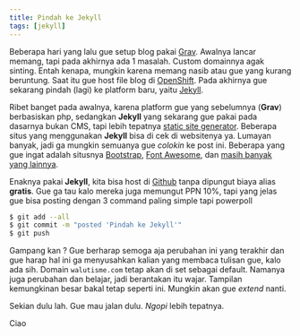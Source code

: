 ```yaml
---
title: Pindah ke Jekyll
tags: [jekyll]
---
```


Beberapa hari yang lalu gue setup blog pakai [Grav](http://getgrav.org). Awalnya lancar memang, tapi pada akhirnya ada 1 masalah. Custom domainnya agak sinting. Entah kenapa, mungkin karena memang nasib atau gue yang kurang beruntung. Saat itu gue host file blog di [OpenShift](http://openshift.com). Pada akhirnya gue sekarang pindah (lagi) ke platform baru, yaitu [Jekyll](http://jekyllrb.com).

Ribet banget pada awalnya, karena platform gue yang sebelumnya (**Grav**) berbasiskan php, sedangkan **Jekyll** yang sekarang gue pakai pada dasarnya bukan CMS, tapi lebih tepatnya [static site generator](https://www.google.com/search?q=static+site+generator). Beberapa situs yang menggunakan **Jekyll** bisa di cek di websitenya ya. Lumayan banyak, jadi ga mungkin semuanya gue *colokin* ke post ini. Beberapa yang gue ingat adalah situsnya [Bootstrap](http://getbootstrap.com), [Font Awesome](http://fontawesome.io/), dan [masih banyak yang lainnya](https://www.google.com/search?q=site+using+Jekyll).

Enaknya pakai **Jekyll**, kita bisa host di [Github](https://github.com) tanpa dipungut biaya alias **gratis**. Gue ga tau kalo mereka juga memungut PPN 10%, tapi yang jelas gue bisa posting dengan 3 command paling simple tapi powerpoll

```bash
$ git add --all
$ git commit -m "posted 'Pindah ke Jekyll'"
$ git push
```

Gampang kan ? Gue berharap semoga aja perubahan ini yang terakhir dan gue harap hal ini ga menyusahkan kalian yang membaca tulisan gue, kalo ada sih. Domain `walutisme.com` tetap akan di set sebagai default. Namanya juga perubahan dan belajar, jadi berantakan itu wajar. Tampilan kemungkinan besar bakal tetap seperti ini. Mungkin akan gue *extend* nanti.

Sekian dulu lah. Gue mau jalan dulu. *Ngopi* lebih tepatnya.

Ciao
